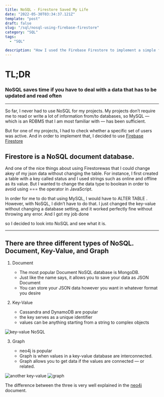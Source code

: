 ```yaml
---
title: NoSQL - Firestore Saved My Life
date: "2022-05-30T03:34:37.121Z"
template: "post"
draft: false
slug: "/sql/nosql-using-firebase-firestore"
category: "SQL"
tags:
  - "SQL"

description: "How I used the Firebase Firestore to implement a simple feature really fast"
---
```


# TL;DR

### NoSQL saves time if you have to deal with a data that has to be updated and read often

---

So far, I never had to use NoSQL for my projects. My projects don’t require me to read or write a lot of information from/to databases, so MySQL — which is an RDBMS that I am most familiar with — has been sufficient.

But for one of my projects, I had to check whether a specific set of users was active. And in order to implement that, I decided to use [Firebase Firestore](https://firebase.google.com/docs/firestore)

## Firestore is a NoSQL document database.

And one of the nice things about using Firestorewas that I could change akey of my json data without changing the table. For instance, I first created a table with a key called status and I used strings such as online and offline as its value. But I wanted to change the data type to boolean in order to avoid using === the operator in JavaScript.

In order for me to do that using MySQL, I would have to ALTER TABLE . However, with NoSQL, I didn’t have to do that. I just changed the key-value without changing a database setting, and it worked perfectly fine without throwing any error. And I got my job done

so I decided to look into NoSQL and see what it is.

---

## There are three different types of NoSQL. Document, Key-Value, and Graph

1. Document

   - The most popular Document NoSQL database is MongoDB.
   - Just like the name says, it allows you to save your data as JSON Document
   - You can store your JSON data however you want in whatever format you desire

2. Key-Value

   - Cassandra and DynamoDB are popular
   - the key serves as a unique identifier
   - values can be anything starting from a string to complex objects

![key-value NoSQL](https://i.imgur.com/Mbp1xVL.png)

3.  Graph

    - neo4j is popular
    - Graph is when values in a key-value database are interconnected.
    - Graph allows you to get data if the values are connected — or related.

![another key-value](https://i.imgur.com/jeT5I7j.png)
![graph](https://i.imgur.com/qjBlyuG.png)

The difference between the three is very well explained in the [neo4j](https://neo4j.com/developer/graph-db-vs-nosql/) document.
